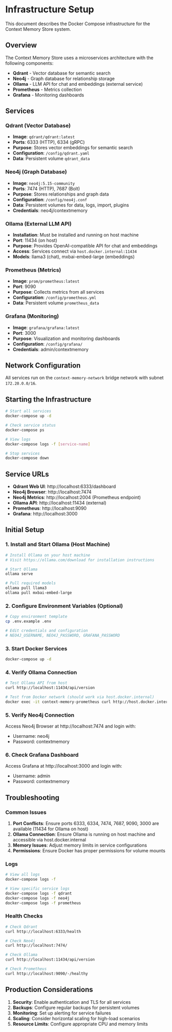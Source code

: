 # Infrastructure Setup

This document describes the Docker Compose infrastructure for the Context Memory Store system.

## Overview

The Context Memory Store uses a microservices architecture with the following components:

- **Qdrant** - Vector database for semantic search
- **Neo4j** - Graph database for relationship storage
- **Ollama** - LLM API for chat and embeddings (external service)
- **Prometheus** - Metrics collection
- **Grafana** - Monitoring dashboards

## Services

### Qdrant (Vector Database)
- **Image**: `qdrant/qdrant:latest`
- **Ports**: 6333 (HTTP), 6334 (gRPC)
- **Purpose**: Stores vector embeddings for semantic search
- **Configuration**: `/config/qdrant.yaml`
- **Data**: Persistent volume `qdrant_data`

### Neo4j (Graph Database)
- **Image**: `neo4j:5.15-community`
- **Ports**: 7474 (HTTP), 7687 (Bolt)
- **Purpose**: Stores relationships and graph data
- **Configuration**: `/config/neo4j.conf`
- **Data**: Persistent volumes for data, logs, import, plugins
- **Credentials**: neo4j/contextmemory

### Ollama (External LLM API)
- **Installation**: Must be installed and running on host machine
- **Port**: 11434 (on host)
- **Purpose**: Provides OpenAI-compatible API for chat and embeddings
- **Access**: Services connect via `host.docker.internal:11434`
- **Models**: llama3 (chat), mxbai-embed-large (embeddings)

### Prometheus (Metrics)
- **Image**: `prom/prometheus:latest`
- **Port**: 9090
- **Purpose**: Collects metrics from all services
- **Configuration**: `/config/prometheus.yml`
- **Data**: Persistent volume `prometheus_data`

### Grafana (Monitoring)
- **Image**: `grafana/grafana:latest`
- **Port**: 3000
- **Purpose**: Visualization and monitoring dashboards
- **Configuration**: `/config/grafana/`
- **Credentials**: admin/contextmemory

## Network Configuration

All services run on the `context-memory-network` bridge network with subnet `172.20.0.0/16`.

## Starting the Infrastructure

```bash
# Start all services
docker-compose up -d

# Check service status
docker-compose ps

# View logs
docker-compose logs -f [service-name]

# Stop services
docker-compose down
```

## Service URLs

- **Qdrant Web UI**: http://localhost:6333/dashboard
- **Neo4j Browser**: http://localhost:7474
- **Neo4j Metrics**: http://localhost:2004 (Prometheus endpoint)
- **Ollama API**: http://localhost:11434 (external)
- **Prometheus**: http://localhost:9090
- **Grafana**: http://localhost:3000

## Initial Setup

### 1. Install and Start Ollama (Host Machine)
```bash
# Install Ollama on your host machine
# Visit https://ollama.com/download for installation instructions

# Start Ollama
ollama serve

# Pull required models
ollama pull llama3
ollama pull mxbai-embed-large
```

### 2. Configure Environment Variables (Optional)
```bash
# Copy environment template
cp .env.example .env

# Edit credentials and configuration
# NEO4J_USERNAME, NEO4J_PASSWORD, GRAFANA_PASSWORD
```

### 3. Start Docker Services
```bash
docker-compose up -d
```

### 4. Verify Ollama Connection
```bash
# Test Ollama API from host
curl http://localhost:11434/api/version

# Test from Docker network (should work via host.docker.internal)
docker exec -it context-memory-prometheus curl http://host.docker.internal:11434/api/version
```

### 5. Verify Neo4j Connection
Access Neo4j Browser at http://localhost:7474 and login with:
- Username: neo4j
- Password: contextmemory

### 6. Check Grafana Dashboard
Access Grafana at http://localhost:3000 and login with:
- Username: admin
- Password: contextmemory

## Troubleshooting

### Common Issues

1. **Port Conflicts**: Ensure ports 6333, 6334, 7474, 7687, 9090, 3000 are available (11434 for Ollama on host)
2. **Ollama Connection**: Ensure Ollama is running on host machine and accessible via host.docker.internal
3. **Memory Issues**: Adjust memory limits in service configurations
4. **Permissions**: Ensure Docker has proper permissions for volume mounts

### Logs
```bash
# View all logs
docker-compose logs -f

# View specific service logs
docker-compose logs -f qdrant
docker-compose logs -f neo4j
docker-compose logs -f prometheus
```

### Health Checks
```bash
# Check Qdrant
curl http://localhost:6333/health

# Check Neo4j
curl http://localhost:7474/

# Check Ollama
curl http://localhost:11434/api/version

# Check Prometheus
curl http://localhost:9090/-/healthy
```

## Production Considerations

1. **Security**: Enable authentication and TLS for all services
2. **Backups**: Configure regular backups for persistent volumes
3. **Monitoring**: Set up alerting for service failures
4. **Scaling**: Consider horizontal scaling for high-load scenarios
5. **Resource Limits**: Configure appropriate CPU and memory limits